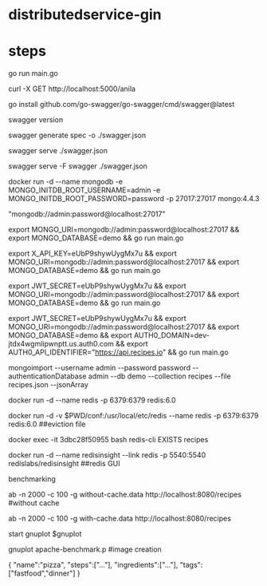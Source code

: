 # distributedservice-gin

# steps
go run main.go

curl -X GET http://localhost:5000/anila

go install github.com/go-swagger/go-swagger/cmd/swagger@latest

swagger version

swagger generate spec -o ./swagger.json

swagger serve ./swagger.json

swagger serve -F swagger ./swagger.json

docker run -d --name mongodb -e MONGO_INITDB_ROOT_USERNAME=admin -e MONGO_INITDB_ROOT_PASSWORD=password -p 27017:27017 mongo:4.4.3

"mongodb://admin:password@localhost:27017"

export MONGO_URI=mongodb://admin:password@localhost:27017 && export MONGO_DATABASE=demo && go run main.go

export X_API_KEY=eUbP9shywUygMx7u && export MONGO_URI=mongodb://admin:password@localhost:27017 && export MONGO_DATABASE=demo && go run main.go

export JWT_SECRET=eUbP9shywUygMx7u && export MONGO_URI=mongodb://admin:password@localhost:27017 && export MONGO_DATABASE=demo && go run main.go

export JWT_SECRET=eUbP9shywUygMx7u && export MONGO_URI=mongodb://admin:password@localhost:27017 && export MONGO_DATABASE=demo && export AUTH0_DOMAIN=dev-jtdx4wgmlipwnptt.us.auth0.com && export AUTH0_API_IDENTIFIER="https://api.recipes.io" && go run main.go

mongoimport --username admin --password password --authenticationDatabase admin --db demo --collection recipes --file recipes.json --jsonArray

docker run -d --name redis -p 6379:6379 redis:6.0

docker run -d -v $PWD/conf:/usr/local/etc/redis --name redis -p 6379:6379 redis:6.0     ##eviction file

docker exec -it 3dbc28f50955 bash
redis-cli
EXISTS recipes

docker run -d --name redisinsight --link redis -p 5540:5540 redislabs/redisinsight  ##redis GUI

benchmarking

ab -n 2000 -c 100 -g without-cache.data http://localhost:8080/recipes  #without cache

ab -n 2000 -c 100 -g with-cache.data http://localhost:8080/recipes

start gnuplot $gnuplot

gnuplot apache-benchmark.p   #image creation

{
    "name":"pizza",
    "steps":["..."],
    "ingredients":["..."],
    "tags":["fastfood","dinner"]
}